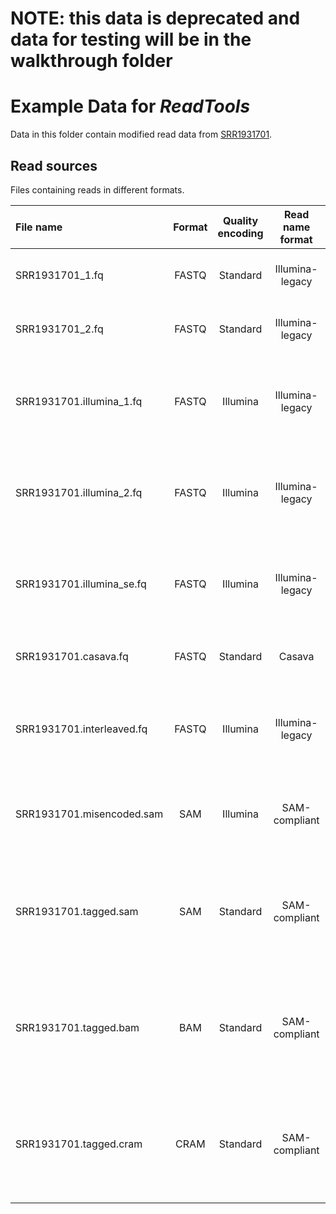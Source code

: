 # NOTE: this data is deprecated and data for testing will be in the walkthrough folder
# Example Data for _ReadTools_

Data in this folder contain modified read data from 
[SRR1931701](https://www.ncbi.nlm.nih.gov/sra/?term=SRR1931701).

## Read sources

Files containing reads in different formats.

| File name                 | Format | Quality encoding | Read name format | Single/Paired  | Barcode-index | # Reads | More details |
|:------------------------- | :----: | :--------------: | :--------------: | :------------: | :-----------: | :-----: | :----------- |
| SRR1931701_1.fq           | FASTQ  | Standard         | Illumina-legacy  | First of pair  | Single        | 103     | Barcode attached to read name. |
| SRR1931701_2.fq           | FASTQ  | Standard         | Illumina-legacy  | Second of pair | Single        | 103     | Barcode attached to read name. |
| SRR1931701.illumina_1.fq  | FASTQ  | Illumina         | Illumina-legacy  | First of pair  | Dual          | 4       | Barcodes attached to read name, separated by hyphens. |
| SRR1931701.illumina_2.fq  | FASTQ  | Illumina         | Illumina-legacy  | Second of pair | Dual          | 4       | Barcodes attached to read name, separated by hyphens. |
| SRR1931701.illumina_se.fq | FASTQ  | Illumina         | Illumina-legacy  | Single-end     | Dual          | 4       | Barcodes attached to read name, separated by hyphens. |
| SRR1931701.casava.fq      | FASTQ  | Standard         | Casava           | Single-end     | Single        | 103     | Barcode in the Casava name. |
| SRR1931701.interleaved.fq | FASTQ  | Illumina         | Illumina-legacy  | Pair-end       | Single        | 10      | Barcodes attached to read name, separated by hyphens. |
| SRR1931701.misencoded.sam | SAM    | Illumina         | SAM-compliant    | Single-end     | Dual          | 25      | Barcodes in default BC tag, separated by hyphens. |
| SRR1931701.tagged.sam     | SAM    | Standard         | SAM-compliant    | Pair-end       | Dual          | 206     | Separated barcode tags (BC and B2). Only the first of pair has barcode tags. |
| SRR1931701.tagged.bam     | BAM    | Standard         | SAM-compliant    | Pair-end       | Dual          | 206     | Separated barcode tags (BC and B2). Only the first of pair has barcode tags. |
| SRR1931701.tagged.cram    | CRAM   | Standard         | SAM-compliant    | Pair-end       | Dual          | 206     | Separated barcode tags (BC and B2). Only the first of pair has barcode tags. |

